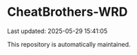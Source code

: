 # CheatBrothers-WRD

Last updated: 2025-05-29 15:41:05

This repository is automatically maintained.
